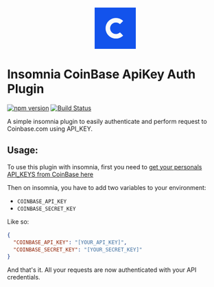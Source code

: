 <p align="center"> 
<img src="https://raw.githubusercontent.com/avallete/insomnia-plugin-coinbase-apikey-auth/master/icon.svg">
</p>

# Insomnia CoinBase ApiKey Auth Plugin

[![npm version](https://badge.fury.io/js/insomnia-plugin-coinbase-apikey-auth.svg)](https://badge.fury.io/js/insomnia-plugin-coinbase-apikey-auth)
[![Build Status](https://travis-ci.com/avallete/insomnia-plugin-coinbase-apikey-auth.svg?token=txZxL36xTEx59s4pStm6&branch=master)](https://travis-ci.com/avallete/insomnia-plugin-coinbase-apikey-auth)

A simple insomnia plugin to easily authenticate and perform request to Coinbase.com using API_KEY.

## Usage:

To use this plugin with insomnia, first you need to [get your personals API_KEYS from CoinBase here](https://www.coinbase.com/settings/api)

Then on insomnia, you have to add two variables to your environment:
- `COINBASE_API_KEY`
- `COINBASE_SECRET_KEY`

Like so:

```json
{
  "COINBASE_API_KEY": "[YOUR_API_KEY]",
  "COINBASE_SECRET_KEY": "[YOUR_SECRET_KEY]"
}
```

And that's it. All your requests are now authenticated with your API credentials.